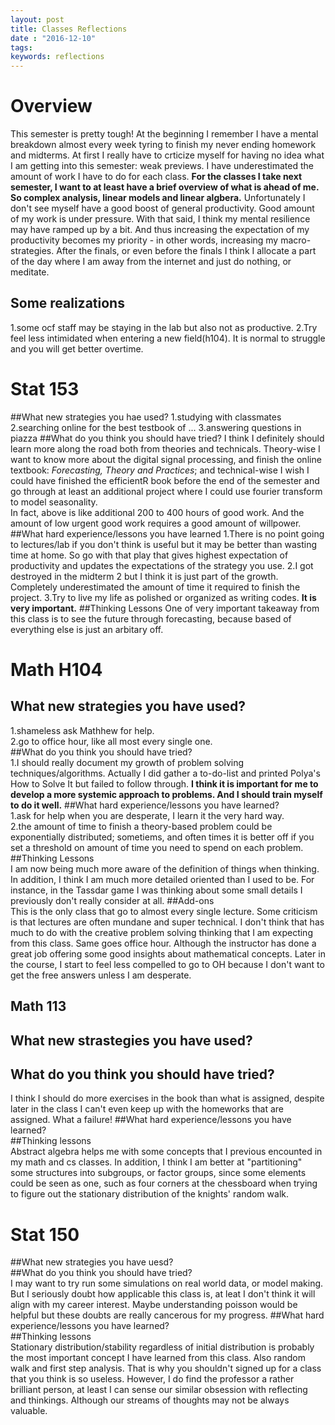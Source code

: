 ```yaml
---
layout: post
title: Classes Reflections
date : "2016-12-10"
tags:
keywords: reflections
---
```

# **Overview**
This semester is pretty tough! At the beginning I remember I have a mental breakdown almost every week tyring to finish my never ending homework and midterms. 
At first I really have to crticize myself for having no idea what I am getting into this semester: weak previews. I have underestimated the amount of work I have to do for each class. **For the classes I take next semester, I want to at least have a brief overview of what is ahead of me. So complex analysis, linear models and linear algbera.** 
Unfortunately I don't see myself have a good boost of general productivity. Good amount of my work is under pressure. With that said, I think my mental resilience may have ramped up by a bit. And thus increasing the expectation of my productivity becomes my priority - in other words, increasing my macro-strategies. 
After the finals, or even before the finals I think I allocate a part of the day where I am away from the internet and just do nothing, or meditate. 

## Some realizations
1.some ocf staff may be staying in the lab but also not as productive. 
2.Try feel less intimidated when entering a new field(h104). It is normal to struggle and you will get better overtime.

# **Stat 153**
##What new strategies you hae used?
1.studying with classmates
2.searching online for the best testbook of ...
3.answering questions in piazza
##What do you think you should have tried?
I think I definitely should learn more along the road both from theories and technicals. 
Theory-wise I want to know more about the digital signal processing, and finish the online textbook: *Forecasting, Theory and Practices*; and technical-wise I wish I could have finished the efficientR book before the end of the semester and go through at least an additional project where I could use fourier transform to model seasonality.   
In fact, above is like additional 200 to 400 hours of good work. And the amount of low urgent good work requires a good amount of willpower. 
##What hard experience/lessons you have learned
1.There is no point going to lectures/lab if you don't think is useful but it may be better than wasting time at home. So go with that play that gives highest expectation of productivity and updates the expectations of the strategy you use. 
2.I got destroyed in the midterm 2 but I think it is just part of the growth. Completely underestimated the amount of time it required to finish the project. 
3.Try to live my life as polished or organized as writing codes. **It is very important.**
##Thinking Lessons
One of very important takeaway from this class is to see the future through forecasting, because based of everything else is just an arbitary off.

# **Math H104**
## What new strategies you have used?  
1.shameless ask Mathhew for help.  
2.go to office hour, like all most every single one.   
##What do you think you should have tried?  
1.I should really document my growth of problem solving techniques/algorithms. Actually I did gather a to-do-list and printed Polya's How to Solve It but failed to follow through. **I think it is important for me to develop a more systemic approach to problems. And I should train myself to do it well.**
##What hard experience/lessons you have learned?  
1.ask for help when you are desperate, I learn it the very hard way.  
2.the amount of time to finish a theory-based problem could be exponentially distributed; sometiems, and often times it is better off if you set a threshold on amount of time you need to spend on each problem.  
##Thinking Lessons  
I am now being much more aware of the definition of things when thinking. In addition, I think I am much more detailed oriented than I used to be. For instance, in the Tassdar game I was thinking about some small details I previously don't really consider at all. 
##Add-ons  
This is the only class that go to almost every single lecture. Some criticism is that lectures are often mundane and super technical. I don't think that has much to do with the creative problem solving thinking that I am expecting from this class. Same goes office hour. Although the instructor has done a great job offering some good insights about mathematical concepts. Later in the course, I start to feel less compelled to go to OH because I don't want to get the free answers unless I am desperate. 

## **Math 113**
## What new strastegies you have used?  
## What do you think you should have tried?  
I think I should do more exercises in the book than what is assigned, despite later in the class I can't even keep up with the homeworks that are assigned. What a failure!
##What hard experience/lessons you have learned?  
##Thinking lessons  
Abstract algebra helps me with some concepts that I previous encounted in my math and cs classes. In addition, I think I am better at "partitioning" some structures into subgroups, or factor groups, since some elements could be seen as one, such as four corners at the chessboard when trying to figure out the stationary distribution of the knights' random walk.

# **Stat 150**
##What new strategies you have uesd?  
##What do you think you should have tried?  
I may want to try run some simulations on real world data, or model making. But I seriously doubt how applicable this class is, at leat I don't think it will align with my career interest. Maybe understanding poisson would be helpful but these doubts are really cancerous for my progress.
##What hard experience/lessons you have learned?  
##Thinking lessons  
Stationary distribution/stability regardless of initial distribution is probably the most important concept I have learned from this class. Also random walk and first step analysis. That is why you shouldn't signed up for a class that you think is so useless. However, I do find the professor a rather brilliant person, at least I can sense our similar obsession with reflecting and thinkings. Although our streams of thoughts may not be always valuable. 
